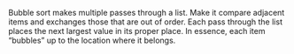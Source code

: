 Bubble sort makes multiple passes through a list. Make it compare adjacent items and exchanges those that are out of order. Each pass through the list places the next largest value in its proper place. In essence, each item “bubbles” up to the location where it belongs.